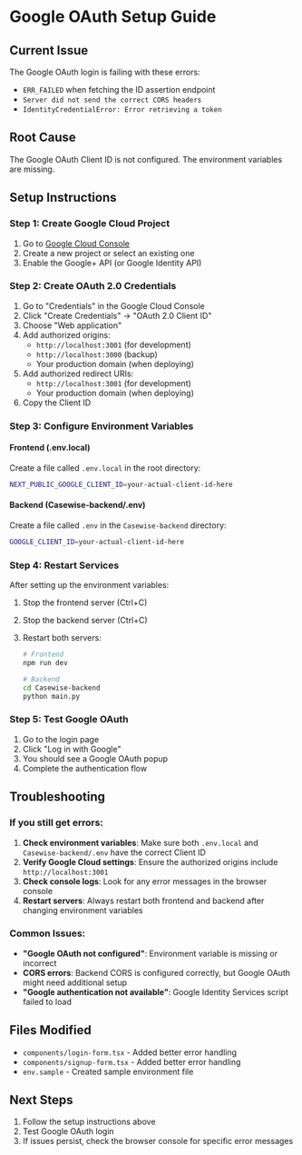 # Google OAuth Setup Guide

## Current Issue

The Google OAuth login is failing with these errors:

- `ERR_FAILED` when fetching the ID assertion endpoint
- `Server did not send the correct CORS headers`
- `IdentityCredentialError: Error retrieving a token`

## Root Cause

The Google OAuth Client ID is not configured. The environment variables are missing.

## Setup Instructions

### Step 1: Create Google Cloud Project

1. Go to [Google Cloud Console](https://console.cloud.google.com/)
2. Create a new project or select an existing one
3. Enable the Google+ API (or Google Identity API)

### Step 2: Create OAuth 2.0 Credentials

1. Go to "Credentials" in the Google Cloud Console
2. Click "Create Credentials" → "OAuth 2.0 Client ID"
3. Choose "Web application"
4. Add authorized origins:
   - `http://localhost:3001` (for development)
   - `http://localhost:3000` (backup)
   - Your production domain (when deploying)
5. Add authorized redirect URIs:
   - `http://localhost:3001` (for development)
   - Your production domain (when deploying)
6. Copy the Client ID

### Step 3: Configure Environment Variables

#### Frontend (.env.local)

Create a file called `.env.local` in the root directory:

```bash
NEXT_PUBLIC_GOOGLE_CLIENT_ID=your-actual-client-id-here
```

#### Backend (Casewise-backend/.env)

Create a file called `.env` in the `Casewise-backend` directory:

```bash
GOOGLE_CLIENT_ID=your-actual-client-id-here
```

### Step 4: Restart Services

After setting up the environment variables:

1. Stop the frontend server (Ctrl+C)
2. Stop the backend server (Ctrl+C)
3. Restart both servers:

   ```bash
   # Frontend
   npm run dev

   # Backend
   cd Casewise-backend
   python main.py
   ```

### Step 5: Test Google OAuth

1. Go to the login page
2. Click "Log in with Google"
3. You should see a Google OAuth popup
4. Complete the authentication flow

## Troubleshooting

### If you still get errors:

1. **Check environment variables**: Make sure both `.env.local` and `Casewise-backend/.env` have the correct Client ID
2. **Verify Google Cloud settings**: Ensure the authorized origins include `http://localhost:3001`
3. **Check console logs**: Look for any error messages in the browser console
4. **Restart servers**: Always restart both frontend and backend after changing environment variables

### Common Issues:

- **"Google OAuth not configured"**: Environment variable is missing or incorrect
- **CORS errors**: Backend CORS is configured correctly, but Google OAuth might need additional setup
- **"Google authentication not available"**: Google Identity Services script failed to load

## Files Modified

- `components/login-form.tsx` - Added better error handling
- `components/signup-form.tsx` - Added better error handling
- `env.sample` - Created sample environment file

## Next Steps

1. Follow the setup instructions above
2. Test Google OAuth login
3. If issues persist, check the browser console for specific error messages
